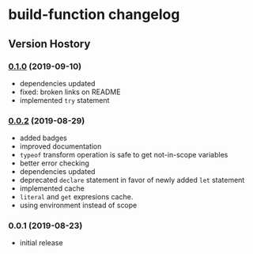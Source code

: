 # build-function changelog

## Version Hostory

### [0.1.0](https://github.com/manferlo81/build-function/compare/v0.0.2...v0.1.0) (2019-09-10)

* dependencies updated
* fixed: broken links on README
* implemented `try` statement

### [0.0.2](https://github.com/manferlo81/build-function/compare/v0.0.1...v0.0.2) (2019-08-29)

* added badges
* improved documentation
* `typeof` transform operation is safe to get not-in-scope variables
* better error checking
* dependencies updated
* deprecated `declare` statement in favor of newly added `let` statement
* implemented cache
* `literal` and `get` expresions cache.
* using environment instead of scope

### 0.0.1 (2019-08-23)

* initial release
